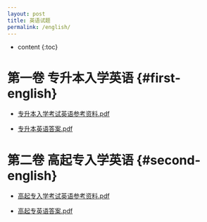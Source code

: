 ```yaml
---
layout: post
title: 英语试题
permalink: /english/
---
```


* content
{:toc}


第一卷 专升本入学英语			{#first-english}
===================================

- [专升本入学考试英语参考资料.pdf](/public/pdf/专升本入学考试英语参考资料.pdf)

- [专升本英语答案.pdf](/public/pdf/专升本英语答案.pdf)




第二卷 高起专入学英语			{#second-english}
===================================

- [高起专入学考试英语参考资料.pdf](/public/pdf/高起专入学考试英语参考资料.pdf)

- [高起专英语答案.pdf](/public/pdf/高起专英语答案.pdf)